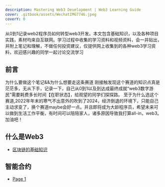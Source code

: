 ```yaml
---
description: Mastering Web3 Development | Web3 Learning Guide
cover: .gitbook/assets/WechatIMG7746.jpeg
coverY: 0
---
```


从0到1记录web2程序员如何转型web3开发。本文包含基础知识，以及各种项目实践，素材均来自互联网。学习过程中收集的学习资料和视频资料，会一并贴出，并附上笔记和理解，不做任何投资建议，仅提供网上收集到的各种web3学习资料，欢迎感兴趣的同学一起讨论交流学习

## 前言
为什么要做这个笔记&&为什么想要走这条赛道
刚接触发现这个赛道的知识点真是茫茫多，无从下手，记录一下，自己从0到1以及到达成最终成就“web3数字游民”需要耗费多长时间【在职状态】，给观望的同学们探探路。
至于为什么选这个赛道,2022年年末的寒气不出意外的吹到了2024，经济倒退的环境下，只能自己主动求变了，换个赛道maybe会好一点。并且即将成为大龄程序员，希望未来可以做到生活工作平衡，有时间可以陪陪家人，诸多原因导致我打算all-in，web3。加油吧！

## 什么是Web3

* [区块链的基础知识](shi-mo-shi-web3/qu-kuai-lian-de-ji-chu-zhi-shi.md)

## 智能合约

* [Page 1](zhi-neng-he-yue/page-1.md)
